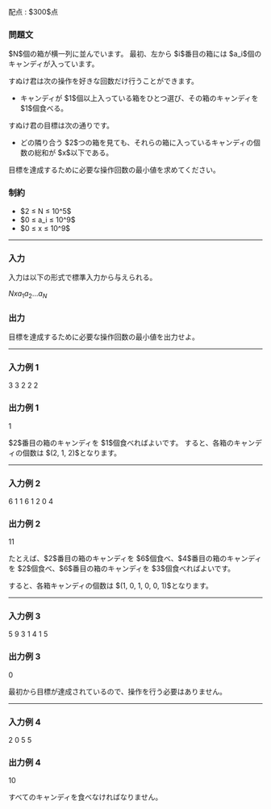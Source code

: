 
<div>

<span>

<span>

<p>
配点 : $300$点
</p>

<div>

<section>

### **問題文**

<p>
$N$個の箱が横一列に並んでいます。
最初、左から $i$番目の箱には $a_i$個のキャンディが入っています。
</p>

<p>
すぬけ君は次の操作を好きな回数だけ行うことができます。
</p>

<ul>

<li>
キャンディが $1$個以上入っている箱をひとつ選び、その箱のキャンディを $1$個食べる。
</li>

</ul>

<p>
すぬけ君の目標は次の通りです。
</p>

<ul>

<li>
どの隣り合う $2$つの箱を見ても、それらの箱に入っているキャンディの個数の総和が $x$以下である。
</li>

</ul>

<p>
目標を達成するために必要な操作回数の最小値を求めてください。
</p>

</section>

</div>

<div>

<section>

### **制約**

<ul>

<li>
$2 ≤ N ≤ 10^5$
</li>

<li>
$0 ≤ a_i ≤ 10^9$
</li>

<li>
$0 ≤ x ≤ 10^9$
</li>

</ul>

</section>

</div>

---

<div>

<div>

<section>

### **入力**

<p>
入力は以下の形式で標準入力から与えられる。
</p>

<div>

$N$$x$$a_1$$a_2$$...$$a_N$
</div>

</section>

</div>

<div>

<section>

### **出力**

<p>
目標を達成するために必要な操作回数の最小値を出力せよ。
</p>

</section>

</div>

</div>

---

<div>

<section>

### **入力例 1**

<div>

3 3
2 2 2

</div>

</section>

</div>

<div>

<section>

### **出力例 1**

<div>

1

</div>

<p>
$2$番目の箱のキャンディを $1$個食べればよいです。
すると、各箱のキャンディの個数は $(2, 1, 2)$となります。
</p>

</section>

</div>

---

<div>

<section>

### **入力例 2**

<div>

6 1
1 6 1 2 0 4

</div>

</section>

</div>

<div>

<section>

### **出力例 2**

<div>

11

</div>

<p>
たとえば、$2$番目の箱のキャンディを $6$個食べ、$4$番目の箱のキャンディを $2$個食べ、$6$番目の箱のキャンディを $3$個食べればよいです。
</p>

<p>
すると、各箱キャンディの個数は $(1, 0, 1, 0, 0, 1)$となります。
</p>

</section>

</div>

---

<div>

<section>

### **入力例 3**

<div>

5 9
3 1 4 1 5

</div>

</section>

</div>

<div>

<section>

### **出力例 3**

<div>

0

</div>

<p>
最初から目標が達成されているので、操作を行う必要はありません。
</p>

</section>

</div>

---

<div>

<section>

### **入力例 4**

<div>

2 0
5 5

</div>

</section>

</div>

<div>

<section>

### **出力例 4**

<div>

10

</div>

<p>
すべてのキャンディを食べなければなりません。
</p>

</section>

</div>

</span>

</span>

</div>
